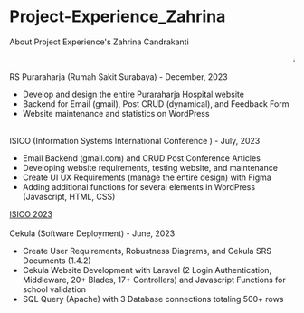 # Project-Experience_Zahrina
About Project Experience's Zahrina Candrakanti

<marquee>Arin</marquee>

RS Puraraharja (Rumah Sakit Surabaya) - December, 2023<ul>
<li>Develop and design the entire Puraraharja Hospital website</li>
<li>Backend for Email (gmail), Post CRUD (dynamical), and Feedback Form</li>
<li>Website maintenance and statistics on WordPress</li></ul>
<br>
ISICO (Information Systems International Conference ) - July, 2023<ul>
<li>Email Backend (gmail.com) and CRUD Post Conference Articles
</li>
<li>Developing website requirements, testing website, and maintenance
</li>
<li>Create UI UX Requirements (manage the entire design) with Figma</li><li>
Adding additional functions for several elements in WordPress (Javascript, HTML, CSS)</li></ul>
<a href ="https://isico.info">ISICO 2023</a>
<br>
<br>
Cekula (Software Deployment) - June, 2023<ul>
<li>Create User Requirements, Robustness Diagrams, and Cekula SRS Documents (1.4.2)
</li>
<li>Cekula Website Development with Laravel (2 Login Authentication, Middleware, 20+ Blades, 17+ Controllers) and Javascript Functions for school validation
</li>
<li>SQL Query (Apache) with 3 Database connections totaling 500+ rows</li></ul>
